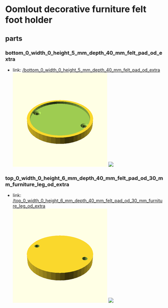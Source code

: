 # Oomlout decorative furniture felt foot holder


## parts

### bottom_0_width_0_height_5_mm_depth_40_mm_felt_pad_od_extra
* link: [/bottom_0_width_0_height_5_mm_depth_40_mm_felt_pad_od_extra](bottom_0_width_0_height_5_mm_depth_40_mm_felt_pad_od_extra)  
![](bottom_0_width_0_height_5_mm_depth_40_mm_felt_pad_od_extra/3dpr_300.png)  ![](bottom_0_width_0_height_5_mm_depth_40_mm_felt_pad_od_extra/image_300.jpg)
 

### top_0_width_0_height_6_mm_depth_40_mm_felt_pad_od_30_mm_furniture_leg_od_extra
* link: [/top_0_width_0_height_6_mm_depth_40_mm_felt_pad_od_30_mm_furniture_leg_od_extra](top_0_width_0_height_6_mm_depth_40_mm_felt_pad_od_30_mm_furniture_leg_od_extra)  
![](top_0_width_0_height_6_mm_depth_40_mm_felt_pad_od_30_mm_furniture_leg_od_extra/3dpr_300.png)  ![](top_0_width_0_height_6_mm_depth_40_mm_felt_pad_od_30_mm_furniture_leg_od_extra/image_300.jpg)
 
